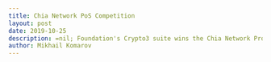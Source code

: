 ```yaml
---
title: Chia Network PoS Competition
layout: post
date: 2019-10-25
description: =nil; Foundation's Crypto3 suite wins the Chia Network Proof-of-Space competition.
author: Mikhail Komarov
---
```

